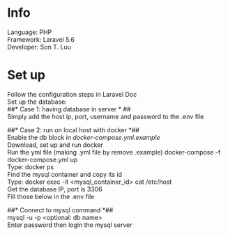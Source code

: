 # Info #
Language: PHP    
Framework: Laravel 5.6    
Developer: Son T. Luu    

# Set up #
Follow the configuration steps in Laravel Doc    
Set up the database:   
##* Case 1: having database in server * ##  
Simply add the host ip, port, username and password to the .env file      

##* Case 2: run on local host with docker *##   
Enable the db block in *docker-compose.yml.example*  
Download, set up and run docker    
Run the yml file (making .yml file by remove .example) docker-compose -f docker-compose.yml up    
Type: docker ps     
Find the mysql container and copy its id     
Type: docker exec -it <mysql_container_id> cat /etc/host     
Get the database IP, port is 3306    
Fill those below in the .env file      

##* Connect to mysql command *##     
mysql -u <username> -p <optional: db name>         
Enter password then login the mysql server     

